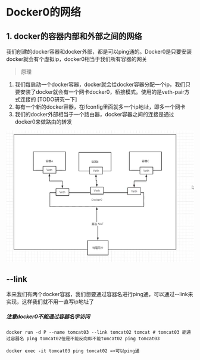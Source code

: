 # Docker0的网络

## 1. docker的容器内部和外部之间的网络

我们创建的docker容器和docker外部，都是可以ping通的。Docker0是只要安装docker就会有个虚拟ip，docker0相当于我们所有容器的网关

> 原理

1. 我们每启动一个docker容器，docker就会给docker容器分配一个ip，我们只要安装了docker就会有一个网卡docker0，桥接模式。使用的是veth-pair方式连接的 [TODO研究一下]
2. 每有一个新的docker容器，在ifconfig里面就多一个ip地址，即多一个网卡
3. 我们的docker外部相当于一个路由器，docker容器之间的连接是通过docker0来做路由的转发

![image-20211004212446769](images/image-20211004212446769.png)

## --link

本来我们有两个docker容器，我们想要通过容器名进行ping通，可以通过--link来实现，这样我们就不用一直写ip地址了

##### 注意docker0不能通过容器名字访问

```shell
docker run -d P --name tomcat03 --link tomcat02 tomcat # tomcat03 能通过容器名 ping tomcat02但是不能反向即不能tomcat02 ping tomcat03

docker exec -it tomcat03 ping tomcat02 =>可以ping通
```

